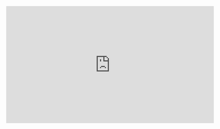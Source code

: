 

<iframe width="560" height="315" src="https://www.youtube.com/embed/lJtFcYRsCEw" frameborder="0" allow="accelerometer; autoplay; encrypted-media; gyroscope; picture-in-picture" allowfullscreen></iframe>

